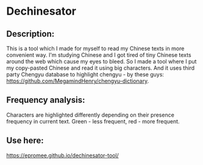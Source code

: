# Dechinesator

## Description:

This is a tool which I made for myself to read my Chinese texts in more convenient way. I'm studying Chinese and I got tired of tiny Chinese texts around the web which cause my eyes to bleed. So I made a tool where I put my copy-pasted Chinese and read it using big characters. And it uses third party Chengyu database to highlight chengyu - by these guys: https://github.com/MegamindHenry/chengyu-dictionary.

## Frequency analysis:

Characters are highlighted differently depending on their presence frequency in current text. Green - less frequent, red - more frequent.

## Use here:
https://epromee.github.io/dechinesator-tool/
